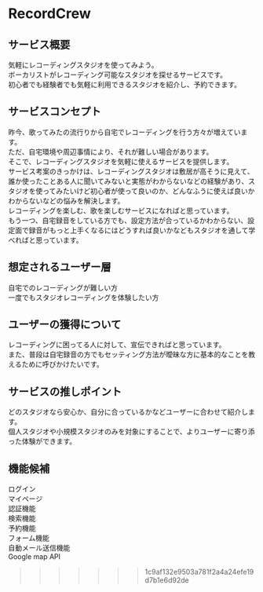# RecordCrew

## サービス概要
気軽にレコーディングスタジオを使ってみよう。  
ボーカリストがレコーディング可能なスタジオを探せるサービスです。  
初心者でも経験者でも気軽に利用できるスタジオを紹介し、予約できます。  

## サービスコンセプト
昨今、歌ってみたの流行りから自宅でレコーディングを行う方々が増えています。  
ただ、自宅環境や周辺事情により、それが難しい場合があります。  
そこで、レコーディングスタジオを気軽に使えるサービスを提供します。  
サービス考案のきっかけは、レコーディングスタジオは敷居が高そうに見えて、誰か使ったことある人に聞いてみないと実態がわからないなどの経験があり、スタジオを使ってみたいけど初心者が使って良いのか、どんなふうに使えば良いかわからないなどの悩みを解決します。  
レコーディングを楽しむ、歌を楽しむサービスになればと思っています。  
もう一つ、自宅録音をしている方でも、設定方法が合っているかわからない、設定面で録音がもっと上手くなるにはどうすれば良いかなどもスタジオを通して学べればと思っています。

## 想定されるユーザー層
自宅でのレコーディングが難しい方  
一度でもスタジオレコーディングを体験したい方  

## ユーザーの獲得について
レコーディングに困ってる人に対して、宣伝できればと思っています。  
また、普段は自宅録音の方でもセッティング方法が曖昧な方に基本的なことを教えるために呼びかけたいです。  

## サービスの推しポイント
どのスタジオなら安心か、自分に合っているかなどユーザーに合わせて紹介します。  
個人スタジオや小規模スタジオのみを対象にすることで、よりユーザーに寄り添った体験ができます。  

## 機能候補
ログイン  
マイページ  
認証機能  
検索機能  
予約機能  
フォーム機能  
自動メール送信機能  
Google map API  
>>>>>>> 1c9af132e9503a781f2a4a24efe19d7b1e6d92de
